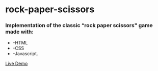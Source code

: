 # rock-paper-scissors
<h3>Implementation of the classic “rock paper scissors" game made with:</h3>
 <ul>
    <li>-HTML</li>
    <li>-CSS</li>
    <li>-Javascript.</li>
 </ul>

<a class="README-link" href="https://lionelroy.github.io/rock-paper-scissors/">Live Demo</a>
